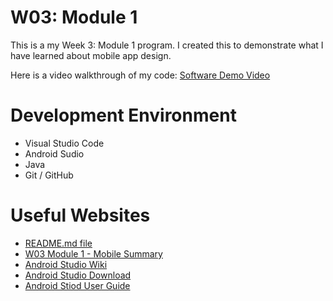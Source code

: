 # W03: Module 1

This is a my Week 3: Module 1 program. I created this to demonstrate what I have learned about mobile app design.

Here is a video walkthrough of my code: [Software Demo Video](https://youtu.be/NiPBSrtzMp4)

# Development Environment

* Visual Studio Code
* Android Sudio
* Java
* Git / GitHub

# Useful Websites

* [README.md file](https://byui-cse.github.io/cse310-course/modules/psp/README.md)
* [W03 Module 1 - Mobile Summary](https://byui-cse.github.io/cse310-course/modules/module_descriptions.html#m_mobile)
* [Android Studio Wiki](https://en.wikipedia.org/wiki/Android_software_development)
* [Android Studio Download](https://developer.android.com/studio)
* [Android Stiod User Guide](https://developer.android.com/studio/intro)
